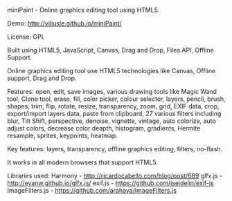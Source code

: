 miniPaint - Online graphics editing tool using HTML5.

Demo: http://viliusle.github.io/miniPaint/

License: GPL

Built using HTML5, JavaScript, Canvas, Drag and Drop, Files API, Offline Support. 

Online graphics editing tool use HTML5 technologies like Canvas, Offline support,
Drag and Drop.

Features: open, edit, save images, various drawing tools like Magic Wand tool, Clone tool, 
erase, fill, color picker, colour selector, layers, pencil, brush, shapes, trim, flip, 
rotate, resize, transparency, zoom, grid, EXIF data, crop, export/import layers data, 
paste from clipboard, 27 various filters including blur, Tilt Shift, perspective, 
denoise, vignette, vintage, auto colorize, auto adjust colors, decrease color deapth, 
histogram, gradients, Hermite resample, sprites, keypoints, heatmap.

Key features: layers, transparency, offline graphics editing, filters, no-flash.

It works in all modern browsers that support HTML5.

Libraries used:
Harmony - http://ricardocabello.com/blog/post/689
glfx.js - http://evanw.github.io/glfx.js/
exif.js - https://github.com/jseidelin/exif-js
ImageFilters.js - https://github.com/arahaya/ImageFilters.js
